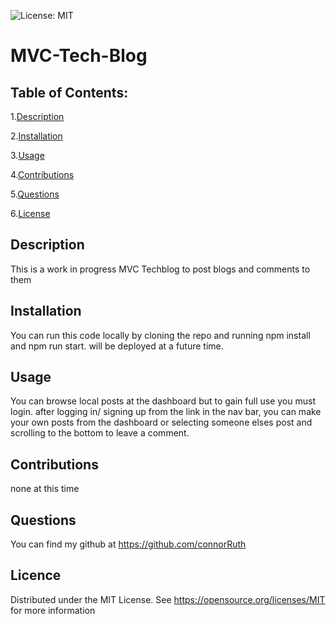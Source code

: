 ![License: MIT](https://img.shields.io/badge/License-MIT-yellow.svg)
# MVC-Tech-Blog
## Table of Contents:
1.[Description](##-Description)

2.[Installation](##-Installation)

3.[Usage](##-Usage)

4.[Contributions](##-Contributions)

5.[Questions](##-Questions)

6.[License](##-License)

## Description
This is a work in progress MVC Techblog to post blogs and comments to them 

## Installation
You can run this code locally by cloning the repo and running npm install and npm run start. will be deployed at a future time.

## Usage
You can browse local posts at the dashboard but to gain full use you must login. after logging in/ signing up from the link in the nav bar, you can make your own posts from the dashboard or selecting someone elses post and scrolling to the bottom to leave a comment.
 
## Contributions
none at this time

## Questions
You can find my github at https://github.com/connorRuth

## Licence
  Distributed under the MIT License. See https://opensource.org/licenses/MIT for more information
